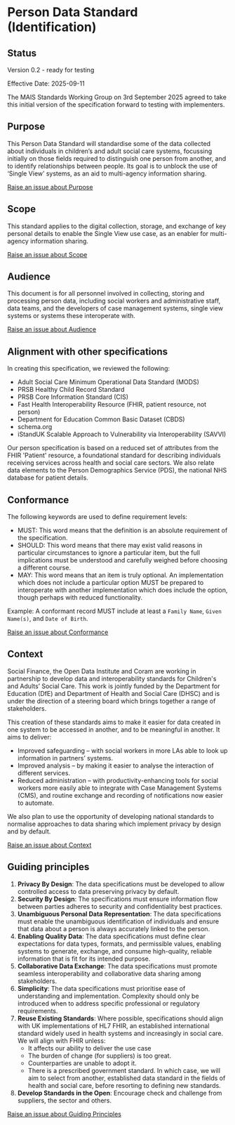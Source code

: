 # Person Data Standard (Identification)

## Status

Version 0.2 - ready for testing

Effective Date: 2025-09-11

The MAIS Standards Working Group on 3rd September 2025 agreed to take this initial version of the specification forward to testing with implementers.

## Purpose
This Person Data Standard will standardise some of the data collected about individuals in children’s and adult social care systems, focussing initially on those fields required to distinguish one person from another, and to identify relationships between people. Its goal is to unblock the use of ‘Single View’ systems, as an aid to multi-agency information sharing.

<a href="https://github.com/SocialCareData/person-standard/issues/new?template=content_issue.yml&title=Issue+regarding+People+Spec+Purpose" class="web-button" target="_blank">Raise an issue about Purpose</a>

## Scope
This standard applies to the digital collection, storage, and exchange of key personal details to enable the Single View use case, as an enabler for multi-agency information sharing.

<a href="https://github.com/SocialCareData/person-standard/issues/new?template=content_issue.yml&title=Issue+regarding+People+Spec+Scope" class="web-button" target="_blank">Raise an issue about Scope</a>

## Audience
This document is for all personnel involved in collecting, storing and processing person data, including social workers and administrative staff, data teams, and the developers of case management systems, single view systems or systems these interoperate with.

<a href="https://github.com/SocialCareData/person-standard/issues/new?template=content_issue.yml&title=Issue+regarding+People+Spec+Audience" class="web-button" target="_blank">Raise an issue about Audience</a>

## Alignment with other specifications

In creating this specification, we reviewed the following:

- Adult Social Care Minimum Operational Data Standard (MODS)
- PRSB Healthy Child Record Standard
- PRSB Core Information Standard (CIS)
- Fast Health Interoperability Resource (FHIR, patient resource, not person)
- Department for Education Common Basic Dataset (CBDS)
- schema.org
- iStandUK Scalable Approach to Vulnerability via Interoperability (SAVVI)

Our person specification is based on a reduced set of attributes from the FHIR 'Patient' resource, a foundational standard for describing individuals receiving services across health and social care sectors. We also relate data elements to the Person Demographics Service (PDS), the national NHS database for patient details.

## Conformance
The following keywords are used to define requirement levels:
  - MUST: This word means that the definition is an absolute requirement of the specification.
  - SHOULD: This word means that there may exist valid reasons in particular circumstances to ignore a particular item, but the full implications must be understood and carefully weighed before choosing a different course.
  - MAY: This word means that an item is truly optional. An implementation which does not include a particular option MUST be prepared to interoperate with another implementation which does include the option, though perhaps with reduced functionality.

Example: A conformant record MUST include at least a `Family Name`, `Given Name(s)`, and `Date of Birth`.

<a href="https://github.com/SocialCareData/person-standard/issues/new?template=content_issue.yml&title=Issue+regarding+People+Spec+Conformance" class="web-button" target="_blank">Raise an issue about Conformance</a>

## Context

Social Finance, the Open Data Institute and Coram are working in partnership to develop data and interoperability standards for Children's and Adults’ Social Care. This work is jointly funded by the Department for Education (DfE) and Department of Health and Social Care (DHSC) and is under the direction of a steering board which brings together a range of stakeholders.

This creation of these standards aims to make it easier for data created in one system to be accessed in another, and to be meaningful in another. It aims to deliver:
- Improved safeguarding – with social workers in more LAs able to look up information in partners’ systems.
- Improved analysis – by making it easier to analyse the interaction of different services.
- Reduced administration – with productivity-enhancing tools for social workers more easily able to integrate with Case Management Systems (CMS), and routine exchange and recording of notifications now easier to automate.

We also plan to use the opportunity of developing national standards to normalise approaches to data sharing which implement privacy by design and by default.

<a href="https://github.com/SocialCareData/person-standard/issues/new?template=content_issue.yml&title=Issue+regarding+People+Spec+Context" class="web-button" target="_blank">Raise an issue about Context</a>

## Guiding principles

1. **Privacy By Design**: The data specifications must be developed to allow controlled access to data preserving privacy by default.
2. **Security By Design**: The specifications must ensure information flow between parties adheres to security and confidentiality best practices.
3. **Unambiguous Personal Data Representation**: The data specifications must enable the unambiguous identification of individuals and ensure that data about a person is always accurately linked to the person.
4. **Enabling Quality Data**: The data specifications must define clear expectations for data types, formats, and permissible values, enabling systems to generate, exchange, and consume high-quality, reliable information that is fit for its intended purpose.
5. **Collaborative Data Exchange**: The data specifications must promote seamless interoperability and collaborative data sharing among stakeholders.
6. **Simplicity**: The data specifications must prioritise ease of understanding and implementation. Complexity should only be introduced when to address specific professional or regulatory requirements.
7. **Reuse Existing Standards**: Where possible, specifications should align with UK implementations of HL7 FHIR, an established international standard widely used in health systems and increasingly in social care. We will align with FHIR unless:
    - It affects our ability to deliver the use case
    - The burden of change (for suppliers) is too great.
    - Counterparties are unable to adopt it.
    - There is a prescribed government standard.
    In which case, we will aim to select from another, established data standard in the fields of health and social care, before resorting to defining new standards.
8. **Develop Standards in the Open**: Encourage check and challenge from suppliers, the sector and others.


<a href="https://github.com/SocialCareData/person-standard/issues/new?template=content_issue.yml&title=Issue+regarding+People+Spec+Principles" class="web-button" target="_blank">Raise an issue about Guiding Principles</a>



